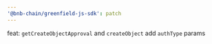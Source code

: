 ```yaml
---
'@bnb-chain/greenfield-js-sdk': patch
---
```


feat: `getCreateObjectApproval` and `createObject` add `authType` params
